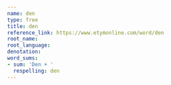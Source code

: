 ```yaml
---
name: den
type: free
title: den
reference_link: https://www.etymonline.com/word/den
root_name: 
root_language: 
denotation: 
word_sums:
- sum: 'Den + '
  respelling: den
---
```

